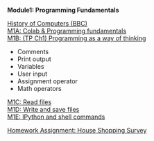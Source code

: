 <b>Module1: Programming Fundamentals</b>  

 
[History of Computers (BBC)](https://www.youtube.com/watch?v=6dME3wgaQpM&list=PL1331A4548513EA81)  
[M1A: Colab & Programming fundamentals](https://colab.research.google.com/drive/1pVkmyO5o25ySDo1UjKOPco5vzXlpZLl-)     
[M1B: (TP Ch1) Programming as a way of thinking](https://colab.research.google.com/github/AllenDowney/ThinkPython/blob/v3/chapters/chap01.ipynb)  
- Comments
- Print output
- Variables
- User input
- Assignment operator
- Math operators

[M1C: Read files](https://colab.research.google.com/github/computationalcore/introduction-to-python/blob/master/notebooks/4-files/PY0101EN-4-1-ReadFile.ipynb)  
[M1D: Write and save files](https://colab.research.google.com/github/computationalcore/introduction-to-python/blob/master/notebooks/4-files/PY0101EN-4-2-WriteFile.ipynb)  
[M1E: IPython and shell commands](https://colab.research.google.com/github/jakevdp/PythonDataScienceHandbook/blob/master/notebooks/01.05-IPython-And-Shell-Commands.ipynb#scrollTo=7eLVuNG2znHZ)  

[Homework Assignment: House Shopping Survey](https://forms.gle/QxfeNCZ5Dzr9hnyv5)  
